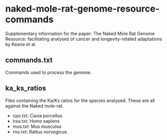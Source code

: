 naked-mole-rat-genome-resource-commands
=======================================

Supplementary information for the paper: The Naked Mole Rat Genome Resource: facilitating analyses of cancer and longevity-related adaptations
by Keane et al.

commands.txt
------------

Commands used to process the genome.

ka_ks_ratios
------------

Files containing the Ka/Ks ratios for the species analysed. These are all against the Naked mole-rat.

- cpo.txt: Cavia porcellus
- hsa.txt: Homo sapiens
- mus.txt: Mus musculus
- rno.txt: Rattus norvegicus
